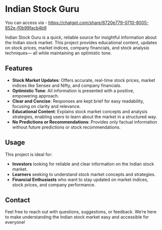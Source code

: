# Indian Stock Guru
You can access via - https://chatgpt.com/share/6720e779-0710-8005-852e-f0b99facb4b9

Indian Stock Guru is a quick, reliable source for insightful information about the Indian stock market. This project provides educational content, updates on stock prices, market indices, company financials, and stock analysis techniques— all while maintaining an optimistic tone.

## Features

- **Stock Market Updates**: Offers accurate, real-time stock prices, market indices like Sensex and Nifty, and company financials.
- **Optimistic Tone**: All information is presented with a positive, empowering approach.
- **Clear and Concise**: Responses are kept brief for easy readability, focusing on clarity and relevance.
- **Educational Content**: Explains stock market concepts and analysis strategies, enabling users to learn about the market in a structured way.
- **No Predictions or Recommendations**: Provides only factual information without future predictions or stock recommendations.

## Usage

This project is ideal for:
- **Investors** looking for reliable and clear information on the Indian stock market.
- **Learners** seeking to understand stock market concepts and strategies.
- **Financial Enthusiasts** who want to stay updated on market indices, stock prices, and company performance.

## Contact

Feel free to reach out with questions, suggestions, or feedback. We’re here to make understanding the Indian stock market easy and accessible for everyone!
